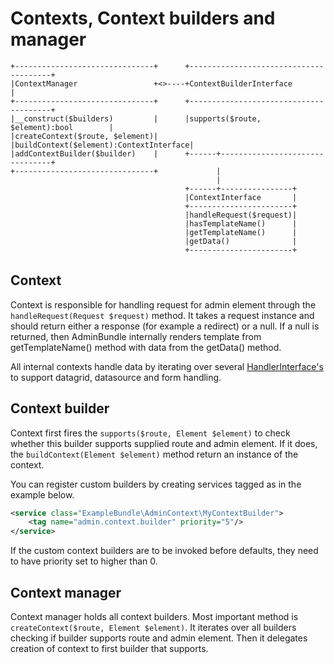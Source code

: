 # Contexts, Context builders and manager
```
+-------------------------------+      +---------------------------------------+
|ContextManager                 +<>----+ContextBuilderInterface                |
+-------------------------------+      +---------------------------------------+
|__construct($builders)         |      |supports($route, $element):bool        |
|createContext($route, $element)|      |buildContext($element):ContextInterface|
|addContextBuilder($builder)    |      +------+--------------------------------+
+-------------------------------+             |                    
                                              |                    
                                       +------+----------------+   
                                       |ContextInterface       |   
                                       +-----------------------+   
                                       |handleRequest($request)|   
                                       |hasTemplateName()      |   
                                       |getTemplateName()      |   
                                       |getData()              |   
                                       +-----------------------+   
```

## Context
Context is responsible for handling request for admin element through the `handleRequest(Request $request)` method. It takes a request instance and should return either a response (for example a redirect) or a null. If a null is returned, then AdminBundle internally renders template from getTemplateName() method with data from the getData() method.

All internal contexts handle data by iterating over several [HandlerInterface's](Admin/Context/Request/HandlerInterface.php) to support datagrid, datasource and form handling.


## Context builder
Context first fires the `supports($route, Element $element)` to check whether this builder supports supplied route and admin element. If it does, the `buildContext(Element $element)` method return an instance of the context.

You can register custom builders by creating services tagged as in the example below. 
```xml
<service class="ExampleBundle\AdminContext\MyContextBuilder">
    <tag name="admin.context.builder" priority="5"/>
</service>
```
If the custom context builders are to be invoked before defaults, they need to have priority set to higher than 0.

## Context manager
Context manager holds all context builders. Most important method is `createContext($route, Element $element)`. It iterates over all builders checking if builder supports route and admin element. Then it delegates creation of context to first builder that supports.
